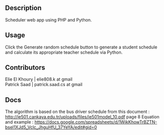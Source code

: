 
## Description

Scheduler web app using PHP and Python.

## Usage

Click the Generate random schedule button to generate a student schedule and calculate its appropriate teacher schedule via Python.

## Contributors

Elie El Khoury | elie808.k at gmail<br>
Patrick Saad | patrick.saad.cs at gmail

## Docs

The algorithm is based on the bus driver schedule from this document :
http://ie501.cankaya.edu.tr/uploads/files/ie501model_10.pdf page 8
Equation and example : https://docs.google.com/spreadsheets/d/1WikKhowTrBZTN-bseI1XJd5_Vclc_JhguHfU_37YeYA/edit#gid=0
